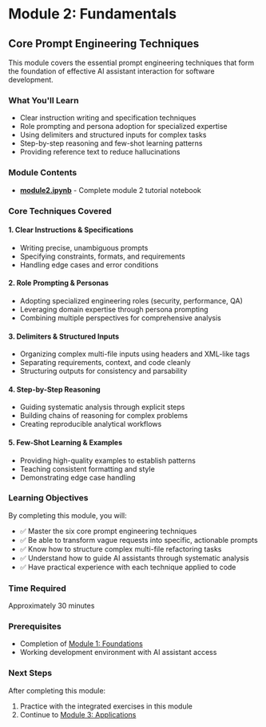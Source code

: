 # Module 2: Fundamentals

## Core Prompt Engineering Techniques

This module covers the essential prompt engineering techniques that form the foundation of effective AI assistant interaction for software development.

### What You'll Learn
- Clear instruction writing and specification techniques
- Role prompting and persona adoption for specialized expertise
- Using delimiters and structured inputs for complex tasks
- Step-by-step reasoning and few-shot learning patterns
- Providing reference text to reduce hallucinations

### Module Contents
- **[module2.ipynb](./module2.ipynb)** - Complete module 2 tutorial notebook

### Core Techniques Covered

#### 1. Clear Instructions & Specifications
- Writing precise, unambiguous prompts
- Specifying constraints, formats, and requirements
- Handling edge cases and error conditions

#### 2. Role Prompting & Personas
- Adopting specialized engineering roles (security, performance, QA)
- Leveraging domain expertise through persona prompting
- Combining multiple perspectives for comprehensive analysis

#### 3. Delimiters & Structured Inputs
- Organizing complex multi-file inputs using headers and XML-like tags
- Separating requirements, context, and code cleanly
- Structuring outputs for consistency and parsability

#### 4. Step-by-Step Reasoning
- Guiding systematic analysis through explicit steps
- Building chains of reasoning for complex problems
- Creating reproducible analytical workflows

#### 5. Few-Shot Learning & Examples
- Providing high-quality examples to establish patterns
- Teaching consistent formatting and style
- Demonstrating edge case handling

### Learning Objectives
By completing this module, you will:
- ✅ Master the six core prompt engineering techniques
- ✅ Be able to transform vague requests into specific, actionable prompts
- ✅ Know how to structure complex multi-file refactoring tasks
- ✅ Understand how to guide AI assistants through systematic analysis
- ✅ Have practical experience with each technique applied to code

### Time Required
Approximately 30 minutes

### Prerequisites
- Completion of [Module 1: Foundations](../module-01-foundations/)
- Working development environment with AI assistant access

### Next Steps
After completing this module:
1. Practice with the integrated exercises in this module
2. Continue to [Module 3: Applications](../module-03-applications/)

